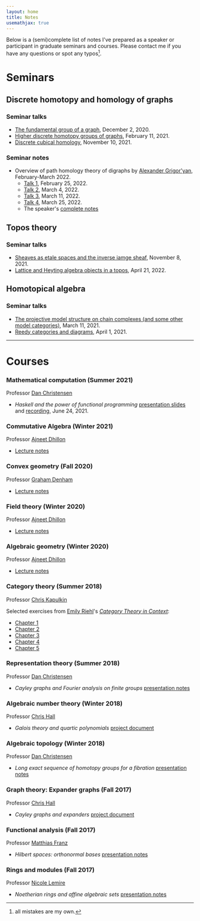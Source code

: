 ```yaml
---
layout: home
title: Notes 
usemathjax: true
---
```

Below is a (semi)complete list of notes I've prepared as a speaker or participant in graduate seminars and courses. Please contact me if you have any questions or spot any typos[^1].

[^1]: all mistakes are my own.

# Seminars

## Discrete homotopy and homology of graphs

### Seminar talks
- [The fundamental group of a graph](/files/discrete-homotopy/fund-group-graph.pdf), December 2, 2020.
- [Higher discrete homotopy groups of graphs](/files/discrete-homotopy/higher-disc-groups.pdf), February 11, 2021.
- [Discrete cubical homology](/files/discrete-homotopy/disc-hom.pdf), November 10, 2021.

### Seminar notes
- Overview of path homology theory of digraphs by [Alexander Grigor'yan](https://www.math.uni-bielefeld.de/~grigor/), February-March 2022.
    - [Talk 1](/files/discrete-homology/talk-1.pdf), February 25, 2022.
    - [Talk 2](/files/discrete-homology/talk-2.pdf), March 4, 2022.
    - [Talk 3](/files/discrete-homology/talk-3.pdf), March 11, 2022.
    - [Talk 4](/files/discrete-homology/talk-4.pdf), March 25, 2022.
    - The speaker's [complete notes](https://www.math.uni-bielefeld.de/~grigor/dslides.pdf)

## Topos theory
### Seminar talks
- [Sheaves as etale spaces and the inverse iamge sheaf](/files/topos-theory/sheaves.pdf), November 8, 2021.
- [Lattice and Heyting algebra objects in a topos](/files/topos-theory/heyting.pdf), April 21, 2022.


## Homotopical algebra
### Seminar talks
- [The projective model structure on chain complexes (and some other model categories)](/files/homotopical-algebra/chain-complexes.pdf), March 11, 2021.
- [Reedy categories and diagrams](/files/homotopical-algebra/reedy.pdf), April 1, 2021.

-----
# Courses
### Mathematical computation (Summer 2021)
Professor [Dan Christensen](https://jdc.math.uwo.ca/)
- *Haskell and the power of functional programming* [presentation slides](/files/haskell-slides.pdf) and [recording](https://www.youtube.com/watch?v=vRPyaeW-HNc), June 24, 2021.

### Commutative Algebra (Winter 2021)
Professor [Ajneet Dhillon](https://www.math.uwo.ca/faculty/dhillon/)
- [Lecture notes](https://www.dropbox.com/sh/ohqk8lgbruqmkg9/AABm4pk2g81UBASG_9fPV1cVa?dl=0)

### Convex geometry (Fall 2020)
Professor [Graham Denham](http://gdenham.math.uwo.ca/)
- [Lecture notes](https://www.dropbox.com/sh/m8dzqng5twea5bf/AABo4vcbs_ZbD1bGiHKd8O0xa?dl=0)

### Field theory (Winter 2020)
Professor [Ajneet Dhillon](https://www.math.uwo.ca/faculty/dhillon/)
- [Lecture notes](https://www.dropbox.com/sh/a6kjqy1l8ygllyq/AAAOHmKjqPMWKpMySZ0G7Xy3a?dl=0)

### Algebraic geometry (Winter 2020)
Professor [Ajneet Dhillon](https://www.math.uwo.ca/faculty/dhillon/)
- [Lecture notes](https://www.dropbox.com/sh/7bw78r625rekuvn/AADEgfneDF_EkVh6b43zWwSxa?dl=0)

### Category theory (Summer 2018)
Professor [Chris Kapulkin](https://www.math.uwo.ca/faculty/kapulkin/)

Selected exercises from [Emily Riehl](https://emilyriehl.github.io/)'s [*Category Theory in Context*](https://emilyriehl.github.io/files/context.pdf):
- [Chapter 1](/files/cat-theory-exercises/chapter-1.pdf)
- [Chapter 2](/files/cat-theory-exercises/chapter-2.pdf)
- [Chapter 3](/files/cat-theory-exercises/chapter-3.pdf)
- [Chapter 4](/files/cat-theory-exercises/chapter-4.pdf)
- [Chapter 5](/files/cat-theory-exercises/chapter-5.pdf)

### Representation theory (Summer 2018)
Professor [Dan Christensen](https://jdc.math.uwo.ca/)

- *Cayley graphs and Fourier analysis on finite groups* [presentation notes](/files/rep-theory/presentation-notes.pdf)

### Algebraic number theory (Winter 2018)
Professor [Chris Hall](https://www.math.uwo.ca/faculty/hall/)
- *Galois theory and quartic polynomials* [project document](/files/alg-num/project-doc.pdf)

### Algebraic topology (Winter 2018)
Professor [Dan Christensen](https://jdc.math.uwo.ca/)

- *Long exact sequence of homotopy groups for a fibration* [presentation notes](/files/alg-top/pres-notes.pdf)

### Graph theory: Expander graphs (Fall 2017)
Professor [Chris Hall](https://www.math.uwo.ca/faculty/hall/)
- *Cayley graphs and expanders* [project document](/files/expanders/project-doc.pdf)

### Functional analysis (Fall 2017)
Professor [Matthias Franz](https://www.math.uwo.ca/faculty/franz/)
- *Hilbert spaces: orthonormal bases* [presentation notes](/files/func-analysis/pres-notes.pdf)

### Rings and modules (Fall 2017)
Professor [Nicole Lemire](http://gdenham.math.uwo.ca/nlemire/)
- *Noetherian rings and affine algebraic sets* [presentation notes](/files/rings/pres-notes.pdf)

